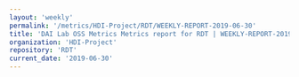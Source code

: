 ```yaml
---
layout: 'weekly'
permalink: '/metrics/HDI-Project/RDT/WEEKLY-REPORT-2019-06-30'
title: 'DAI Lab OSS Metrics Metrics report for RDT | WEEKLY-REPORT-2019-06-30'
organization: 'HDI-Project'
repository: 'RDT'
current_date: '2019-06-30'
---
```


